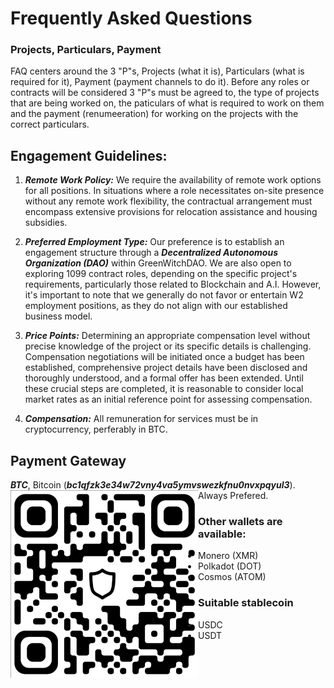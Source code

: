 # Frequently Asked Questions
### Projects, Particulars, Payment
FAQ centers around the 3 "P"s, Projects (what it is), Particulars (what is required for it), Payment (payment channels to do it).  Before any roles or contracts will be considered 3 "P"s must be agreed to, the type of projects that are being worked on, the paticulars of what is required to work on them and the payment (renumeeration) for working on the projects with the correct particulars.

## Engagement Guidelines:

1. ***Remote Work Policy:*** We require the availability of remote work options for all positions. In situations where a role necessitates on-site presence without any remote work flexibility, the contractual arrangement must encompass extensive provisions for relocation assistance and housing subsidies.

2. ***Preferred Employment Type:*** Our preference is to establish an engagement structure through a ***Decentralized Autonomous Organization (DAO)*** within GreenWitchDAO. We are also open to exploring 1099 contract roles, depending on the specific project's requirements, particularly those related to Blockchain and A.I. However, it's important to note that we generally do not favor or entertain W2 employment positions, as they do not align with our established business model.

3. ***Price Points:*** Determining an appropriate compensation level without precise knowledge of the project or its specific details is challenging. Compensation negotiations will be initiated once a budget has been established, comprehensive project details have been disclosed and thoroughly understood, and a formal offer has been extended. Until these crucial steps are completed, it is reasonable to consider local market rates as an initial reference point for assessing compensation.

4. ***Compensation:*** All remuneration for services must be in cryptocurrency, perferably in BTC.

## Payment Gateway
***BTC***, Bitcoin (***bc1qfzk3e34w72vny4va5ymvswezkfnu0nvxpqyul3***).  Always Prefered.
<img align="left" src="images/bc1qfzk3e34w72vny4va5ymvswezkfnu0nvxpqyul3.png" width=300px alt="bc1qfzk3e34w72vny4va5ymvswezkfnu0nvxpqyul3">
### Other wallets are available:
- Monero (XMR)
- Polkadot (DOT)
- Cosmos (ATOM)
### Suitable stablecoin 
- USDC
- USDT

